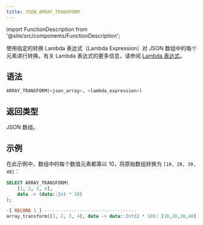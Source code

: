 ```yaml
---
title: JSON_ARRAY_TRANSFORM
---
```


import FunctionDescription from '@site/src/components/FunctionDescription';

<FunctionDescription description="引入或更新于：v1.2.762"/>

使用指定的转换 Lambda 表达式（Lambda Expression）对 JSON 数组中的每个元素进行转换。有关 Lambda 表达式的更多信息，请参阅 [Lambda 表达式](/sql/stored-procedure-scripting/#lambda-expressions)。

## 语法

```sql
ARRAY_TRANSFORM(<json_array>, <lambda_expression>)
```

## 返回类型

JSON 数组。

## 示例

在此示例中，数组中的每个数值元素都乘以 10，将原始数组转换为 `[10, 20, 30, 40]`：

```sql
SELECT ARRAY_TRANSFORM(
    [1, 2, 3, 4],
    data -> (data::Int * 10)
);

-[ RECORD 1 ]-----------------------------------
array_transform([1, 2, 3, 4], data -> data::Int32 * 10): [10,20,30,40]
```
